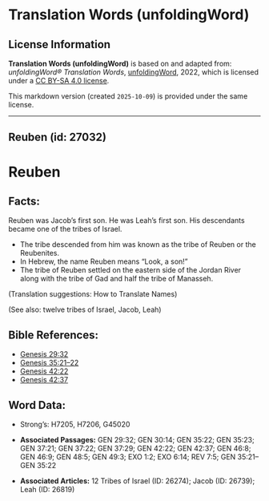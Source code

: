 # Translation Words (unfoldingWord)

## License Information

**Translation Words (unfoldingWord)** is based on and adapted from: _unfoldingWord® Translation Words_, [unfoldingWord](https://unfoldingword.org/utw), 2022, which is licensed under a [CC BY-SA 4.0 license](https://creativecommons.org/licenses/by-sa/4.0/legalcode.en).

This markdown version (created `2025-10-09`) is provided under the same license.



--------------------------------

## Reuben (id: 27032)

Reuben
======

Facts:
------

Reuben was Jacob’s first son. He was Leah’s first son. His descendants became one of the tribes of Israel.

* The tribe descended from him was known as the tribe of Reuben or the Reubenites.
* In Hebrew, the name Reuben means “Look, a son!”
* The tribe of Reuben settled on the eastern side of the Jordan River along with the tribe of Gad and half the tribe of Manasseh.

(Translation suggestions: How to Translate Names)

(See also: twelve tribes of Israel, Jacob, Leah)

Bible References:
-----------------

* [Genesis 29:32](https://ref.ly/Gen29:32)
* [Genesis 35:21–22](https://ref.ly/Gen35:21-Gen35:22)
* [Genesis 42:22](https://ref.ly/Gen42:22)
* [Genesis 42:37](https://ref.ly/Gen42:37)

Word Data:
----------

* Strong’s: H7205, H7206, G45020

* **Associated Passages:** GEN 29:32; GEN 30:14; GEN 35:22; GEN 35:23; GEN 37:21; GEN 37:22; GEN 37:29; GEN 42:22; GEN 42:37; GEN 46:8; GEN 46:9; GEN 48:5; GEN 49:3; EXO 1:2; EXO 6:14; REV 7:5; GEN 35:21–GEN 35:22
* **Associated Articles:** 12 Tribes of Israel (ID: 26274); Jacob (ID: 26739); Leah (ID: 26819)


